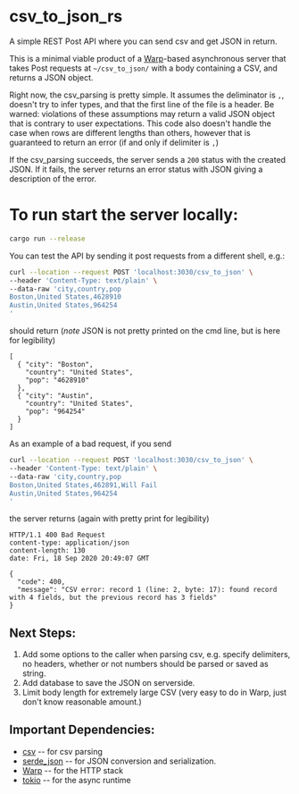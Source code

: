# csv_to_json_rs
A simple REST Post API where you can send csv and get JSON in return.

This is a minimal viable product of a [Warp](https://github.com/seanmonstar/warp)-based 
asynchronous server that takes Post requests at `~/csv_to_json/` with a body containing a CSV, 
and returns a JSON object. 

Right now, the csv_parsing is pretty simple. It assumes the deliminator is `,`, doesn't try to 
infer types, and that the first line of the file is a header. Be warned: violations of these assumptions 
may return a valid JSON object that is contrary to user expectations. This code also doesn't handle 
the case when rows are different lengths than others, however that is guaranteed to return an error 
(if and only if delimiter is `,`)

If the csv_parsing succeeds, the server sends a `200` status with the created JSON. If it fails, 
the server returns an error status with JSON giving a description of the error.

# To run start the server locally:
```bash 
cargo run --release
```

You can test the API by sending it post requests from a different shell, e.g.:
```bash
curl --location --request POST 'localhost:3030/csv_to_json' \
--header 'Content-Type: text/plain' \
--data-raw 'city,country,pop
Boston,United States,4628910
Austin,United States,964254
'
```
should return (*note* JSON is not pretty printed on the cmd line, but is here for legibility) 
```
[
  { "city": "Boston",
    "country": "United States",
    "pop": "4628910"
  },
  { "city": "Austin",
    "country": "United States",
    "pop": "964254"
  }
]
```

As an example of a bad request, if you send 
```bash -i 
curl --location --request POST 'localhost:3030/csv_to_json' \
--header 'Content-Type: text/plain' \
--data-raw 'city,country,pop
Boston,United States,462891,Will Fail
Austin,United States,964254
'
```
the server returns (again with pretty print for legibility)
```
HTTP/1.1 400 Bad Request
content-type: application/json
content-length: 130
date: Fri, 18 Sep 2020 20:49:07 GMT

{ 
  "code": 400,
  "message": "CSV error: record 1 (line: 2, byte: 17): found record with 4 fields, but the previous record has 3 fields"
}
```


## Next Steps:
1) Add some options to the caller when parsing csv, e.g. specify delimiters, no headers, whether 
    or not numbers should be parsed or saved as string.
2) Add database to save the JSON on serverside.
3) Limit body length for extremely large CSV (very easy to do in Warp, just don't know reasonable amount.)

## Important Dependencies:
- [csv](https://docs.rs/csv) -- for csv parsing
- [serde_json](https://docs.serde.rs/serde_json/) -- for JSON conversion and serialization.
- [Warp](https://docs.rs/warp) -- for the HTTP stack
- [tokio](https://tokio.rs/) -- for the async runtime
